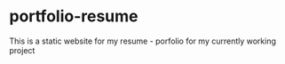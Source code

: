 # portfolio-resume

This is a static website for my resume - porfolio for my currently working project
